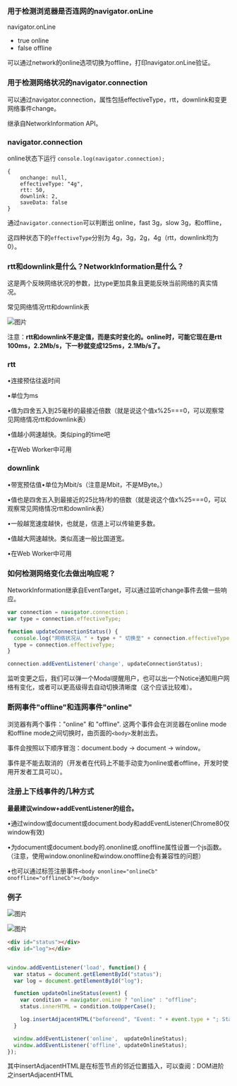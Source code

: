 



### 用于检测浏览器是否连网的navigator.onLine

navigator.onLine

- true online
- false offline

可以通过network的online选项切换为offline，打印navigator.onLine验证。

### 用于检测网络状况的navigator.connection

可以通过navigator.connection，属性包括effectiveType，rtt，downlink和变更网络事件change。

继承自NetworkInformation API。

### navigator.connection

online状态下运行 `console.log(navigator.connection);`

```
{
    onchange: null,
    effectiveType: "4g",
    rtt: 50,
    downlink: 2,
    saveData: false
}
```

通过`navigator.connection`可以判断出 online，fast 3g，slow 3g，和offline，

这四种状态下的`effectiveType`分别为 4g，3g，2g，4g（rtt，downlink均为0）。

### rtt和downlink是什么？NetworkInformation是什么？

这是两个反映网络状况的参数，比type更加具象且更能反映当前网络的真实情况。

常见网络情况rtt和downlink表

![图片](https://mmbiz.qpic.cn/mmbiz_png/hBESChKOqcDywZibzbESeoWqheV0Hfs7icPXAOIBeYmIqLSMWyDQHpNYvypLNpGKDce0ZZSoBiaHU8zlEaM8uv9lg/640?wx_fmt=png&wxfrom=5&wx_lazy=1&wx_co=1)

注意：**rtt和downlink不是定值，而是实时变化的。online时，可能它现在是rtt 100ms，2.2Mb/s，下一秒就变成125ms，2.1Mb/s了。**

### rtt

•连接预估往返时间

•单位为ms

•值为四舍五入到25毫秒的最接近倍数（就是说这个值x%25===0，可以观察常见网络情况rtt和downlink表）

•值越小网速越快。类似ping的time吧

•在Web Worker中可用

### downlink

•带宽预估值•单位为Mbit/s（注意是Mbit，不是MByte。）

•值也是四舍五入到最接近的25比特/秒的倍数（就是说这个值x%25===0，可以观察常见网络情况rtt和downlink表）

•一般越宽速度越快，也就是，信道上可以传输更多数。

•值越大网速越快。类似高速一般比国道宽。

•在Web Worker中可用

 

### 如何检测网络变化去做出响应呢？

NetworkInformation继承自EventTarget，可以通过监听change事件去做一些响应。

```js
var connection = navigator.connection；
var type = connection.effectiveType;

function updateConnectionStatus() {
  console.log("网络状况从 " + type + " 切换至" + connection.effectiveType);
  type = connection.effectiveType;
}

connection.addEventListener('change', updateConnectionStatus);
```

监听变更之后，我们可以弹一个Modal提醒用户，也可以出一个Notice通知用户网络有变化，或者可以更高级得去自动切换清晰度（这个应该比较难）。

 

### 断网事件"offline"和连网事件"online"

浏览器有两个事件："online" 和 "offline". 这两个事件会在浏览器在online mode和offline mode之间切换时，由页面的`<body>`发射出去。

事件会按照以下顺序冒泡：document.body -> document -> window。

事件是不能去取消的（开发者在代码上不能手动变为online或者offline，开发时使用开发者工具可以）。



### 注册上下线事件的几种方式

**最最建议window+addEventListener的组合。**

•通过window或document或document.body和addEventListener(Chrome80仅window有效)

•为document或document.body的.ononline或.onoffline属性设置一个js函数。（注意，使用window.ononline和window.onoffline会有兼容性的问题）

•也可以通过标签注册事件`<body ononline="onlineCb" onoffline="offlineCb"></body>`

### 例子

![图片](https://mmbiz.qpic.cn/mmbiz_png/hBESChKOqcDywZibzbESeoWqheV0Hfs7icpqEwksoicYAnhrWgyyR5sCZDIqicxKXCGXyky4Nc2ugux5ra3lEhUricQ/640?wx_fmt=png&wxfrom=5&wx_lazy=1&wx_co=1)

![图片](https://mmbiz.qpic.cn/mmbiz_png/hBESChKOqcDywZibzbESeoWqheV0Hfs7icEGKRDdSwSMtak3ibLOlqZMfUZdzHNPamaicfiaNibkhicYYZAL2fp3vU8oQ/640?wx_fmt=png&wxfrom=5&wx_lazy=1&wx_co=1)

```html
<div id="status"></div>
<div id="log"></div>
```

```js

window.addEventListener('load', function() {
  var status = document.getElementById("status");
  var log = document.getElementById("log");

  function updateOnlineStatus(event) {
    var condition = navigator.onLine ? "online" : "offline";
    status.innerHTML = condition.toUpperCase();

    log.insertAdjacentHTML("beforeend", "Event: " + event.type + "; Status: " + condition);
  }

  window.addEventListener('online',  updateOnlineStatus);
  window.addEventListener('offline', updateOnlineStatus);
});
```

其中insertAdjacentHTML是在标签节点的邻近位置插入，可以查阅：DOM进阶之insertAdjacentHTML
